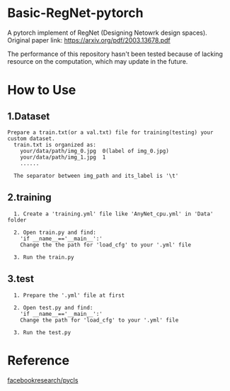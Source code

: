 # Basic-RegNet-pytorch
A pytorch implement of RegNet (Designing Netowrk design spaces). Original paper link: https://arxiv.org/pdf/2003.13678.pdf

The performance of this repository hasn't been tested because of lacking resource on the computation, which may update in the future.

# How to Use
## 1.Dataset
```
Prepare a train.txt(or a val.txt) file for training(testing) your custom dataset.
  train.txt is organized as:
    your/data/path/img_0.jpg  0(label of img_0.jpg)
    your/data/path/img_1.jpg  1
    ......
    
  The separator between img_path and its_label is '\t'
```

## 2.training
```
  1. Create a 'training.yml' file like 'AnyNet_cpu.yml' in 'Data' folder
  
  2. Open train.py and find:
    'if __name__=='__main__':'
    Change the the path for 'load_cfg' to your '.yml' file
    
  3. Run the train.py
```

## 3.test
```
  1. Prepare the '.yml' file at first
  
  2. Open test.py and find:
    'if __name__=='__main__':'
    Change the path for 'load_cfg' to your '.yml' file
    
  3. Run the test.py
```
# Reference
[facebookresearch/pycls](https://github.com/facebookresearch/pycls)
